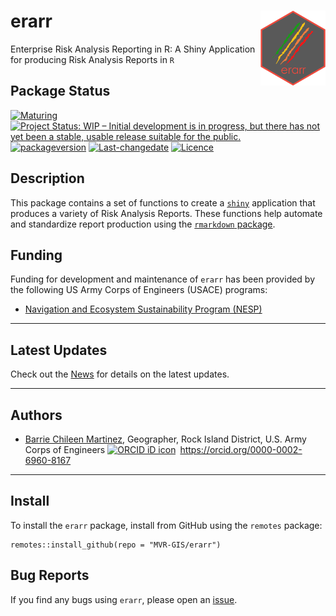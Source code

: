 <!-- README.md is generated from README.Rmd. Please edit that file -->
<!-- rmarkdown::render(input="README.Rmd", output_file = "README.md", output_format = "md_document") -->


# erarr <img src="www/erarr.png" height=120 align="right" />


Enterprise Risk Analysis Reporting in R: A Shiny Application for
producing Risk Analysis Reports in `R`

## Package Status

[![Maturing](https://img.shields.io/badge/lifecycle-maturing-blue.svg)](https://www.tidyverse.org/lifecycle)
[![Project Status: WIP – Initial development is in progress, but there
has not yet been a stable, usable release suitable for the
public.](https://www.repostatus.org/badges/latest/wip.svg)](https://www.repostatus.org/#wip)
[![packageversion](https://img.shields.io/badge/Package%20version-0.0.1-orange.svg?style=flat-square)](commits/master)
[![Last-changedate](https://img.shields.io/badge/last%20change-2024--02--06-yellowgreen.svg)](/commits/master)
[![Licence](https://img.shields.io/badge/licence-CC0-blue.svg)](http://choosealicense.com/licenses/cc0-1.0/)




## Description

This package contains a set of functions to create a
[`shiny`](https://shiny.posit.co/) application that produces a variety
of Risk Analysis Reports. These functions help automate and standardize
report production using the [`rmarkdown`
package](https://rmarkdown.rstudio.com/lesson-1.html).

## Funding

Funding for development and maintenance of `erarr` has been provided by
the following US Army Corps of Engineers (USACE) programs:

-   [Navigation and Ecosystem Sustainability Program
    (NESP)](https://www.mvr.usace.army.mil/Rock-Island-District/Programs/NESP/)

------------------------------------------------------------------------

## Latest Updates

Check out the [News](news/index.html) for details on the latest updates.

------------------------------------------------------------------------

## Authors

-   [Barrie Chileen
    Martinez](mailto:barrie.v.chileenmartinez@usace.army.mil),
    Geographer, Rock Island District, U.S. Army Corps of Engineers
    <a itemprop="sameAs" content="https://orcid.org/0000-0002-6960-8167" href="https://0000-0002-6960-8167" target="orcid.widget" rel="me noopener noreferrer" style="vertical-align:top;">
    <img src="https://orcid.org/sites/default/files/images/orcid_16x16.png" style="width:1em;margin-right:.5em;" alt="ORCID iD icon">https://orcid.org/0000-0002-6960-8167</a>

------------------------------------------------------------------------

## Install

To install the `erarr` package, install from GitHub using the `remotes`
package:

    remotes::install_github(repo = "MVR-GIS/erarr")

## Bug Reports

If you find any bugs using `erarr`, please open an
[issue](https://github.com/MVR-GIS/erarr/issues).
